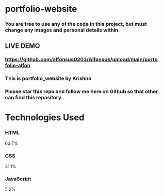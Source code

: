 # portfolio-website
### You are free to use any of the code in this project, but must change any images and personal details within.
## LIVE DEMO
### https://github.com/alfonsus0203/Alfonsus/upload/main/portofolio-alfon
### This is portfolio_website by Krishna
### Please star this repo and follow me here on Github so that other can find this repository.

# Technologies Used

### HTML
63.7%
 
### CSS
31.1%
 
### JavaScript
5.2%
